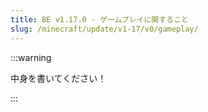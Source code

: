 ```yaml
---
title: BE v1.17.0 - ゲームプレイに関すること
slug: /minecraft/update/v1-17/v0/gameplay/
---
```


:::warning

中身を書いてください！

:::
